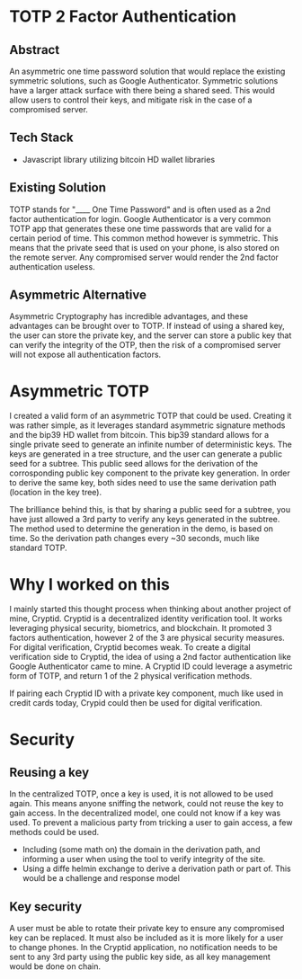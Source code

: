 # TOTP 2 Factor Authentication

## Abstract

An asymmetric one time password solution that would replace the existing symmetric solutions, such as Google Authenticator. Symmetric solutions have a larger attack surface with there being a shared seed. This would allow users to control their keys, and mitigate risk in the case of a compromised server.

## Tech Stack

- Javascript library utilizing bitcoin HD wallet libraries

## Existing Solution

TOTP stands for "____ One Time Password" and is often used as a 2nd factor authentication for login. Google Authenticator is a very common TOTP app that generates these one time passwords that are valid for a certain period of time. This common method however is symmetric. This means that the private seed that is used on your phone, is also stored on the remote server. Any compromised server would render the 2nd factor authentication useless.

## Asymmetric Alternative

Asymmetric Cryptography has incredible advantages, and these advantages can be brought over to TOTP. If instead of using a shared key, the user can store the private key, and the server can store a public key that can verify the integrity of the OTP, then the risk of a compromised server will not expose all authentication factors.

# Asymmetric TOTP

I created a valid form of an asymmetric TOTP that could be used. Creating it was rather simple, as it leverages standard asymmetric signature methods and the bip39 HD wallet from bitcoin. This bip39 standard allows for a single private seed to generate an infinite number of deterministic keys. The keys are generated in a tree structure, and the user can generate a public seed for a subtree. This public seed allows for the derivation of the corrosponding public key component to the private key generation. In order to derive the same key, both sides need to use the same derivation path (location in the key tree).

The brilliance behind this, is that by sharing a public seed for a subtree, you have just allowed a 3rd party to verify any keys generated in the subtree. The method used to determine the generation in the demo, is based on time. So the derivation path changes every ~30 seconds, much like standard TOTP.

# Why I worked on this

I mainly started this thought process when thinking about another project of mine, Cryptid. Cryptid is a decentralized identity verification tool. It works leveraging physical security, biometrics, and blockchain. It promoted 3 factors authentication, however 2 of the 3 are physical security measures. For digital verification, Cryptid becomes weak. To create a digital verification side to Cryptid, the idea of using a 2nd factor authentication like Google Authenticator came to mine. A Cryptid ID could leverage a asymetric form of TOTP, and return 1 of the 2 physical verification methods.

If pairing each Cryptid ID with a private key component, much like used in credit cards today, Crypid could then be used for digital verification.

# Security

## Reusing a key

In the centralized TOTP, once a key is used, it is not allowed to be used again. This means anyone sniffing the network, could not reuse the key to gain access. In the decentralized model, one could not know if a key was used. To prevent a malicious party from tricking a user to gain access, a few methods could be used.

- Including (some math on) the domain in the derivation path, and informing a user when using the tool to verify integrity of the site.
- Using a diffe helmin exchange to derive a derivation path or part of. This would be a challenge and response model

## Key security

A user must be able to rotate their private key to ensure any compromised key can be replaced. It must also be included as it is more likely for a user to change phones. In the Cryptid application, no notification needs to be sent to any 3rd party using the public key side, as all key management would be done on chain.




